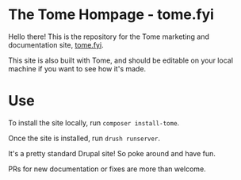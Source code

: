 # The Tome Hompage - tome.fyi

Hello there! This is the repository for the Tome marketing and documentation
site, [tome.fyi](https://tome.fyi).

This site is also built with Tome, and should be editable on your local machine
if you want to see how it's made.

# Use

To install the site locally, run `composer install-tome`.

Once the site is installed, run `drush runserver`.

It's a pretty standard Drupal site! So poke around and have fun.

PRs for new documentation or fixes are more than welcome.
